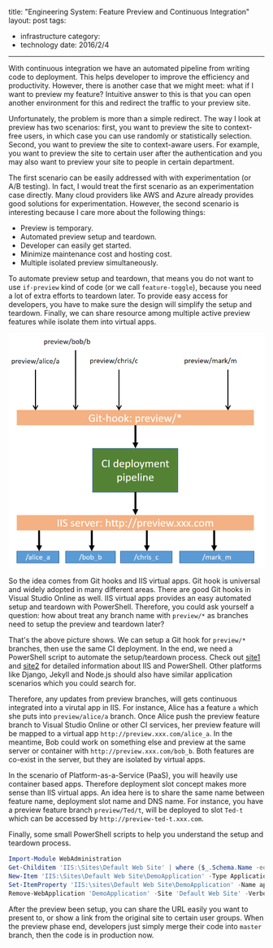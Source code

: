 title: "Engineering System: Feature Preview and Continuous Integration"
layout: post
tags:
- infrastructure
category:
- technology
date: 2016/2/4
---

With continuous integration we have an automated pipeline from writing code to deployment. This helps developer to improve the efficiency and productivity. However, there is another case that we might meet: what if I want to preview my feature? Intuitive answer to this is that you can open another environment for this and redirect the traffic to your preview site.

Unfortunately, the problem is more than a simple redirect. The way I look at preview has two scenarios: first, you want to preview the site to context-free users, in which case you can use randomly or statistically selection. Second, you want to preview the site to context-aware users. For example, you want to preview the site to certain user after the authentication and you may also want to preview your site to people in certain department.

<!-- more -->

The first scenario can be easily addressed with with experimentation (or A/B testing). In fact, I would treat the first scenario as an experimentation case directly. Many cloud providers like AWS and Azure already provides good solutions for experimentation. However, the second scenario is interesting because I care more about the following things:

* Preview is temporary.
* Automated preview setup and teardown.
* Developer can easily get started.
* Minimize maintenance cost and hosting cost.
* Multiple isolated preview simultaneously.

To automate preview setup and teardown, that means you do not want to use `if-preview` kind of code (or we call `feature-toggle`), because you need a lot of extra efforts to teardown later. To provide easy access for developers, you have to make sure the design will simplify the setup and teardown. Finally, we can share resource among multiple active preview features while isolate them into virtual apps.

![Alt text](/images/preview.png)

So the idea comes from Git hooks and IIS virtual apps. Git hook is universal and widely adopted in many different areas. There are good Git hooks in Visual Studio Online as well. IIS virtual apps provides an easy automated setup and teardown with PowerShell. Therefore, you could ask yourself a question: how about treat any branch name with `preview/*` as branches need to setup the preview and teardown later?

That's the above picture shows. We can setup a Git hook for `preview/*` branches, then use the same CI deployment. In the end, we need a PowerShell script to automate the setup/teardown process. Check out [site1][1] and [site2][2] for detailed information about IIS and PowerShell. Other platforms like Django, Jekyll and Node.js should also have similar application scenarios which you could search for.

Therefore, any updates from preview branches, will gets continuous integrated into a virutal app in IIS. For instance, Alice has a feature `a` which she puts into `preview/alice/a` branch. Once Alice push the preview feature branch to Visual Studio Online or other CI services, her preview feature will be mapped to a virtual app `http://preview.xxx.com/alice_a`. In the meantime, Bob could work on something else and preview at the same server or container with `http://preview.xxx.com/bob_b`. Both features are co-exist in the server, but they are isolated by virtual apps.

In the scenario of Platform-as-a-Service (PaaS), you will heavily use container based apps. Therefore deployment slot concept makes more sense than IIS virtual apps. An idea here is to share the same name between feature name, deployment slot name and DNS name. For instance, you have a preview feature branch `preview/Ted/t`, will be deployed to slot `Ted-t` which can be accessed by `http://preview-ted-t.xxx.com`.

Finally, some small PowerShell scripts to help you understand the setup and teardown process.

```powershell
Import-Module WebAdministration
Get-Childitem 'IIS:\Sites\Default Web Site' | where {$_.Schema.Name -eq 'Application'}
New-Item 'IIS:\Sites\Default Web Site\DemoApplication' -Type Application -PhysicalPath C:\inetpub\DemoApplication
Set-ItemProperty 'IIS:\sites\Default Web Site\DemoApplication' -Name applicationPool -Value DemoPool
Remove-WebApplication 'DemoApplication' -Site 'Default Web Site' -Verbose -Confirm:$false
```

After the preview been setup, you can share the URL easily you want to present to, or show a link from the original site to certain user groups. When the preview phase end, developers just simply merge their code into `master` branch, then the code is in production now.

[1]: https://technet.microsoft.com/en-us/library/ee790599.aspx
[2]: https://technet.microsoft.com/en-us/library/ee909471(v=ws.10).aspx